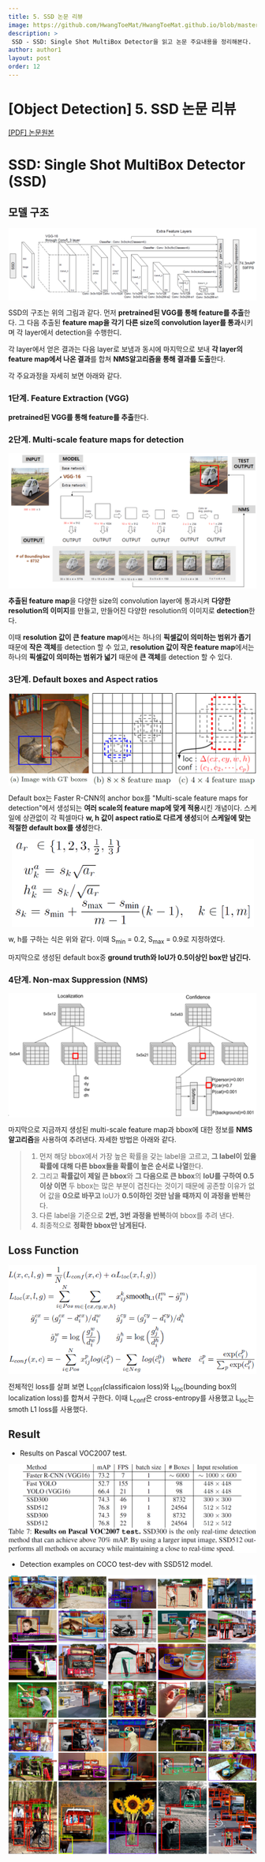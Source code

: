 ```yaml
---
title: 5. SSD 논문 리뷰
image: https://github.com/HwangToeMat/HwangToeMat.github.io/blob/master/Paper-Review/image/SSD/img0.png?raw=true
description: >
 SSD - SSD: Single Shot MultiBox Detector을 읽고 논문 주요내용을 정리해본다.
author: author1
layout: post
order: 12
---
```

# [Object Detection]  5. SSD 논문 리뷰

<a href="https://arxiv.org/abs/1512.02325">[PDF] 논문원본</a>

# SSD: Single Shot MultiBox Detector (SSD)

## 모델 구조

<img src="https://github.com/HwangToeMat/HwangToeMat.github.io/blob/master/Paper-Review/image/SSD/img1.png?raw=true" style="max-width:100%;margin-left: auto; margin-right: auto; display: block;">

SSD의 구조는 위의 그림과 같다. 먼저 **pretrained된 VGG를 통해 feature를 추출**한다. 그 다음 추출된 **feature map을 각기 다른 size의 convolution layer를 통과**시키며 각 layer에서 detection을 수행한디.

각 layer에서 얻은 결과는 다음 layer로 보냄과 동시에 마지막으로 보내 **각 layer의 feature map에서 나온 결과**를 합쳐 **NMS알고리즘을 통해 결과를 도출**한다.

각 주요과정을 자세히 보면 아래와 같다.

### 1단계. Feature Extraction (VGG)

**pretrained된 VGG를 통해 feature를 추출**한다.

### 2단계. Multi-scale feature maps for detection

<img src="https://github.com/HwangToeMat/HwangToeMat.github.io/blob/master/Paper-Review/image/SSD/img2.png?raw=true" style="max-width:100%;margin-left: auto; margin-right: auto; display: block;">

**추출된 feature map**을 다양한 size의 convolution layer에 통과시켜 **다양한 resolution의 이미지**를 만들고, 만들어진 다양한 resolution의 이미지로 **detection**한다. 

이때 **resolution 값이 큰 feature map**에서는 하나의 **픽셀값이 의미하는 범위가 좁기** 때문에 **작은 객체**를 detection 할 수 있고, **resolution 값이 작은 feature map**에서는 하나의 **픽셀값이 의미하는 범위가 넓기** 때문에 **큰 객체**를 detection 할 수 있다.    

### 3단계. Default boxes and Aspect ratios

<img src="https://github.com/HwangToeMat/HwangToeMat.github.io/blob/master/Paper-Review/image/SSD/img3.png?raw=true" style="max-width:100%;margin-left: auto; margin-right: auto; display: block;">

Default box는 Faster R-CNN의 anchor box를 "Multi-scale feature maps for detection"에서 생성되는 **여러 scale의 feature map에 맞게 적용**시킨 개념이다. 스케일에 상관없이 각 픽셀마다 **w, h 값이 aspect ratio로 다르게 생성**되어 **스케일에 맞는 적절한 default box를 생성**한다.

<img src="https://github.com/HwangToeMat/HwangToeMat.github.io/blob/master/Paper-Review/image/SSD/img3_1.png?raw=true" style="max-width:100%;margin-left: auto; margin-right: auto; display: block;">

w, h를 구하는 식은 위와 같다. 이때 S<sub>min</sub> = 0.2, S<sub>max</sub> = 0.9로 지정하였다. 

마지막으로 생성된 default box중 **ground truth와 IoU가 0.5이상인 box만 남긴다.**

### 4단계. Non-max Suppression (NMS)

<img src="https://github.com/HwangToeMat/HwangToeMat.github.io/blob/master/Paper-Review/image/SSD/img4.png?raw=true" style="max-width:100%;margin-left: auto; margin-right: auto; display: block;">

마지막으로 지금까지 생성된 multi-scale feature map과 bbox에 대한 정보를 **NMS알고리즘**을 사용하여 추려낸다. 자세한 방법은 아래와 같다.

> 01. 먼저 해당 bbox에서 가장 높은 확률을 갖는 label을 고르고, **그 label이 있을 확률에 대해 다른 bbox들을 확률이 높은 순서로 나열**한다.<br>
> 02. 그리고 **확률값이 제일 큰 bbox**와 **그 다음으로 큰 bbox**의 **IoU를 구하여 0.5이상 이면** 두 bbox는 많은 부분이 겹친다는 것이기 때문에 공존할 이유가 없어 값을 **0으로 바꾸고** IoU가 **0.5이하인 것만 남을 때까지 이 과정을 반복**한다.<br>
> 03. 다른 label을 기준으로 **2번, 3번 과정을 반복**하여 bbox를 추려 낸다.<br>
> 04. 최종적으로 **정확한 bbox만 남게된다.**

## Loss Function

<img src="https://github.com/HwangToeMat/HwangToeMat.github.io/blob/master/Paper-Review/image/SSD/img5.png?raw=true" style="max-width:100%;margin-left: auto; margin-right: auto; display: block;">

전체적인 loss를 살펴 보면 L<sub>conf</sub>(classificaion loss)와 L<sub>loc</sub>(bounding box의 localization loss)를 합쳐서 구한다. 이때 L<sub>conf</sub>은 cross-entropy를 사용했고 L<sub>loc</sub>는 smoth L1 loss를 사용했다.

## Result

* Results on Pascal VOC2007 test.

<img src="https://github.com/HwangToeMat/HwangToeMat.github.io/blob/master/Paper-Review/image/SSD/img6_0.png?raw=true" style="max-width:100%;margin-left: auto; margin-right: auto; display: block;">

* Detection examples on COCO test-dev with SSD512 model.

<img src="https://github.com/HwangToeMat/HwangToeMat.github.io/blob/master/Paper-Review/image/SSD/img6.png?raw=true" style="max-width:100%;margin-left: auto; margin-right: auto; display: block;">

<img src="https://github.com/HwangToeMat/HwangToeMat.github.io/blob/master/Paper-Review/image/SSD/img6_1.png?raw=true" style="max-width:100%;margin-left: auto; margin-right: auto; display: block;">
